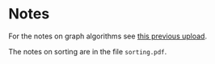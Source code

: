 # Notes

For the notes on graph algorithms see [this previous upload](https://github.com/jedavidson/tutoring/blob/main/23t3/cs2521/wk8/Tutorial%208.pdf).

The notes on sorting are in the file `sorting.pdf`.